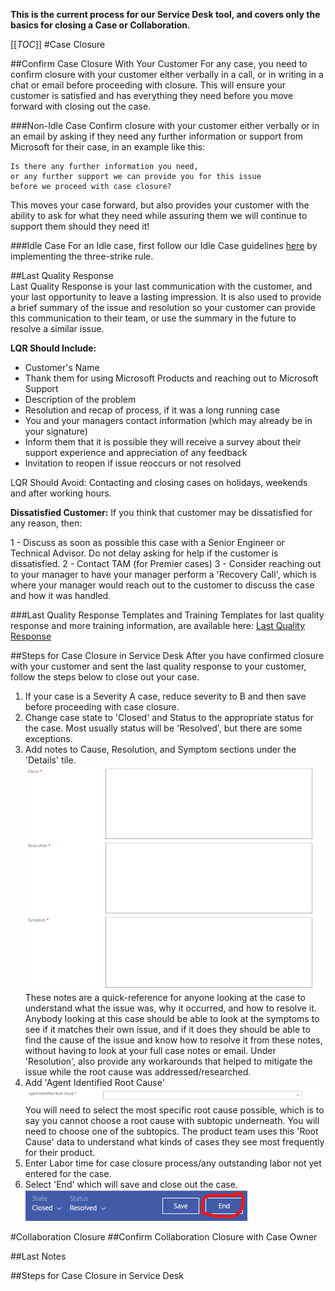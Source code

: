 **This is the current process for our Service Desk tool, and covers only the basics for closing a Case or Collaboration.**

[[_TOC_]]
#Case Closure

##Confirm Case Closure With Your Customer
For any case, you need to confirm closure with your customer either verbally in a call, or in writing in a chat or email before proceeding with closure. This will ensure your customer is satisfied and has everything they need before you move forward with closing out the case.

###Non-Idle Case
Confirm closure with your customer either verbally or in an email by asking if they need any further information or support from Microsoft for their case, in an example like this:

```
Is there any further information you need, 
or any further support we can provide you for this issue 
before we proceed with case closure?
```
This moves your case forward, but also provides your customer with the ability to ask for what they need while assuring them we will continue to support them should they need it!

###Idle Case
For an Idle case, first follow our Idle Case guidelines [here](https://dev.azure.com/Supportability/Big%20Data/_wiki/wikis/Big-Data.wiki/289639/Idle-Customers) by implementing the three-strike rule.

##Last Quality Response  
Last Quality Response is your last communication with the customer, and your last opportunity to leave a lasting impression. It is also used to provide a brief summary of the issue and resolution so your customer can provide this communication to their team, or use the summary in the future to resolve a similar issue.

**LQR Should Include:**
- Customer's Name
- Thank them for using Microsoft Products and reaching out to Microsoft Support
- Description of the problem
- Resolution and recap of process, if it was a long running case
- You and your managers contact information (which may already be in your signature)
- Inform them that it is possible they will receive a survey about their support experience and appreciation of any feedback
- Invitation to reopen if issue reoccurs or not resolved

LQR Should Avoid:
Contacting and closing cases on holidays, weekends and after working hours.

**Dissatisfied Customer:**
If you think that customer may be dissatisfied for any reason, then:

1 - Discuss as soon as possible this case with a Senior Engineer or Technical Advisor. Do not delay asking for help if the customer is dissatisfied.
2 - Contact TAM (for Premier cases)
3 - Consider reaching out to your manager to have your manager perform a 'Recovery Call', which is where your manager would reach out to the customer to discuss the case and how it was handled.

###Last Quality Response Templates and Training
Templates for last quality response and more training information, are available here: [Last Quality Response](https://dev.azure.com/Supportability/Big%20Data/_wiki/wikis/Big-Data.wiki/292872/Last-Quality-Response)

##Steps for Case Closure in Service Desk
After you have confirmed closure with your customer and sent the last quality response to your customer, follow the steps below to close out your case.

1. If your case is a Severity A case, reduce severity to B and then save before proceeding with case closure.
2. Change case state to 'Closed' and Status to the appropriate status for the case. Most usually status will be 'Resolved', but there are some exceptions.
3. Add notes to Cause, Resolution, and Symptom sections under the 'Details' tile.
![image.png](/.attachments/image-a8281a0f-f892-4a16-b3ed-8953ed5338cb.png)
These notes are a quick-reference for anyone looking at the case to understand what the issue was, why it occurred, and how to resolve it. 
Anybody looking at this case should be able to look at the symptoms to see if it matches their own issue, and if it does they should be able to find the cause of the issue and know how to resolve it from these notes, without having to look at your full case notes or email.
Under 'Resolution', also provide any workarounds that helped to mitigate the issue while the root cause was addressed/researched.
4. Add 'Agent Identified Root Cause'
![image.png](/.attachments/image-2b7e9233-e796-4d28-b371-8db4b8e6bdd4.png)
You will need to select the most specific root cause possible, which is to say you cannot choose a root cause with subtopic underneath. You will need to choose one of the subtopics.
The product team uses this 'Root Cause' data to understand what kinds of cases they see most frequently for their product.
5. Enter Labor time for case closure process/any outstanding labor not yet entered for the case.
6. Select 'End' which will save and close out the case.
![image.png](/.attachments/image-bec87edc-28d3-4f1f-bfd6-e4fe8452c731.png)

#Collaboration Closure
##Confirm Collaboration Closure with Case Owner

##Last Notes

##Steps for Case Closure in Service Desk
